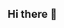 ## Hi there 👋

<!--
**mcatspireaid us a special platform for the mdact aspirants that are going to appear in the upcoming mdcat test**
<!DOCTYPE html><html lang="en">
<head>
  <meta charset="UTF-8" />
  <meta name="viewport" content="width=device-width, initial-scale=1.0" />
  <title>MCATspireAid</title>
  <style>
    body {
      font-family: Arial, sans-serif;
      margin: 0;
      padding: 0;
      background-color: #f7f9fb;
      color: #333;
    }
    header {
      background-color: #3f51b5;
      color: white;
      padding: 1rem;
      text-align: center;
    }
    nav {
      background-color: #283593;
      padding: 0.5rem;
      text-align: center;
    }
    nav a {
      color: white;
      margin: 0 1rem;
      text-decoration: none;
      font-weight: bold;
    }
    nav a:hover {
      text-decoration: underline;
    }
    main {
      padding: 2rem;
    }
    section {
      margin-bottom: 2rem;
    }
    footer {
      background-color: #3f51b5;
      color: white;
      text-align: center;
      padding: 1rem;
      position: fixed;
      width: 100%;
      bottom: 0;
    }
    form {
      display: flex;
      flex-direction: column;
      max-width: 400px;
      margin: auto;
    }
    input, textarea {
      margin: 0.5rem 0;
      padding: 0.5rem;
      border: 1px solid #ccc;
      border-radius: 4px;
    }
    button {
      background-color: #3f51b5;
      color: white;
      padding: 0.5rem;
      border: none;
      border-radius: 4px;
      cursor: pointer;
    }
    button:hover {
      background-color: #303f9f;
    }
  </style>
</head>
<body>
  <header>
    <h1>MCATspireAid</h1>
    <p>Your trusted companion for MCAT & MDCAT preparation</p>
  </header>  <nav>
    <a href="#home">Home</a>
    <a href="#notes">Notes</a>
    <a href="#mcqs">MCQs</a>
    <a href="#quizzes">Quizzes</a>
    <a href="#blog">Blog</a>
    <a href="#contact">Contact</a>
  </nav>  <main>
    <section id="home">
      <h2>Welcome to MCATspireAid</h2>
      <p>We provide free, high-quality resources for MCAT and MDCAT aspirants.</p>
